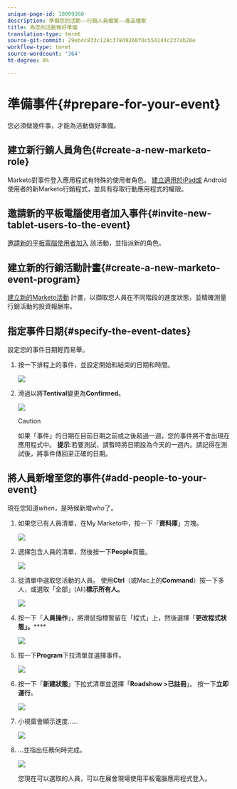 ```yaml
---
unique-page-id: 10099360
description: 準備您的活動——行銷人員檔案——產品檔案
title: 為您的活動做好準備
translation-type: tm+mt
source-git-commit: 29eb4c833c128c37849260f0c554144c237ab28e
workflow-type: tm+mt
source-wordcount: '364'
ht-degree: 0%

---
```



# 準備事件{#prepare-for-your-event}

您必須做幾件事，才能為活動做好準備。

## 建立新行銷人員角色{#create-a-new-marketo-role}

Marketo對事件登入應用程式有特殊的使用者角色。  [建立適用於iPad或](https://docs.marketo.com/display/DOCS/Grant+User+Access+to+the+Check-in+App) Android使用者的新Marketo行銷程式，並具有存取行動應用程式的權限。

## 邀請新的平板電腦使用者加入事件{#invite-new-tablet-users-to-the-event}

[邀請新的平板電腦使用者加入](https://docs.marketo.com/display/DOCS/Grant+User+Access+to+the+Check-in+App) 該活動，並指派新的角色。

## 建立新的行銷活動計畫{#create-a-new-marketo-event-program}

[建立新的Marketo活動](/help/marketo/product-docs/demand-generation/events/understanding-events/create-a-new-event-program.md) 計畫，以擷取您人員在不同階段的進度狀態，並精確測量行銷活動的投資報酬率。

## 指定事件日期{#specify-the-event-dates}

設定您的事件日期輕而易舉。

1. 按一下排程上的事件，並設定開始和結束的日期和時間。

   ![](assets/image2016-4-6-15-3a27-3a35.png)

1. 滑過以將&#x200B;**Tentival**&#x200B;變更為&#x200B;**Confirmed**。

   ![](assets/image2016-4-6-15-3a30-3a57.png)

   >[!CAUTION]
   >
   >如果「事件」的日期在目前日期之前或之後超過一週，您的事件將不會出現在應用程式中。 **提示**:若要測試，請暫時將日期設為今天的一週內。請記得在測試後，將事件傳回至正確的日期。

## 將人員新增至您的事件{#add-people-to-your-event}

現在您知道&#x200B;*when*，是時候新增&#x200B;*who*&#x200B;了。

1. 如果您已有人員清單，在My Marketo中，按一下「**資料庫**」方塊。

   ![](assets/db.png)

1. 選擇包含人員的清單，然後按一下&#x200B;**People**&#x200B;頁籤。

   ![](assets/four.png)

1. 從清單中選取您活動的人員。 使用&#x200B;**Ctrl**（或Mac上的&#x200B;**Command**）按一下多人，或選取「全部」(All)**標示所有人。**

   ![](assets/five.png)

1. 按一下「**人員操作**」，將滑鼠指標暫留在「程式」上，然後選擇「**更改程式狀態」。******

   ![](assets/six.png)

1. 按一下&#x200B;**Program**&#x200B;下拉清單並選擇事件。

   ![](assets/seven.png)

1. 按一下「**新建狀態**」下拉式清單並選擇「**Roadshow >已註冊**」。 按一下&#x200B;**立即運行**。

   ![](assets/eight.png)

1. 小視窗會顯示進度……

   ![](assets/image2016-4-7-16-3a49-3a7.png)

1. ...並指出任務何時完成。

   ![](assets/ten.png)

   您現在可以選取的人員，可以在展會現場使用平板電腦應用程式登入。
